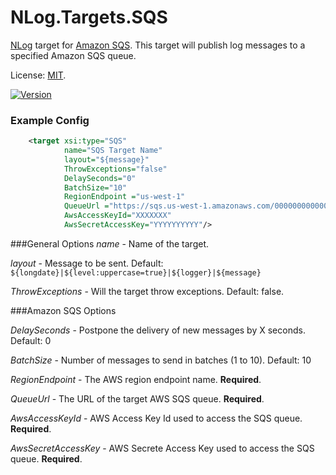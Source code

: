 # NLog.Targets.SQS

[NLog](http://nlog-project.org/) target for [Amazon SQS](https://aws.amazon.com/sqs/). This target will publish log messages to a specified Amazon SQS queue.

License: [MIT](https://raw.githubusercontent.com/aireq/NLog.Targets.SQS/master/LICENSE).


[![Version](https://img.shields.io/nuget/v/NLog.Targets.SQS.svg)](https://www.nuget.org/packages/NLog.Targets.SQS)

### Example Config

```xml
    <target xsi:type="SQS"
            name="SQS Target Name"
            layout="${message}"
            ThrowExceptions="false"
            DelaySeconds="0"            
            BatchSize="10" 
            RegionEndpoint ="us-west-1"
            QueueUrl ="https://sqs.us-west-1.amazonaws.com/000000000000/sqs-queue-name"
            AwsAccessKeyId="XXXXXXX"
            AwsSecretAccessKey="YYYYYYYYYY"/>
```

###General Options
_name_ - Name of the target.

_layout_ - Message to be sent. Default: `${longdate}|${level:uppercase=true}|${logger}|${message}`

_ThrowExceptions_ - Will the target throw exceptions. Default: false.

###Amazon SQS Options

_DelaySeconds_ -  Postpone the delivery of new messages by X seconds. Default: 0

_BatchSize_ - Number of messages to send in batches (1 to 10). Default: 10

_RegionEndpoint_ - The AWS region endpoint name. **Required**.

_QueueUrl_ - The URL of the target AWS SQS queue. **Required**.

_AwsAccessKeyId_ - AWS Access Key Id used to access the SQS queue. **Required**.

_AwsSecretAccessKey_ - AWS Secrete Access Key used to access the SQS queue. **Required**.
